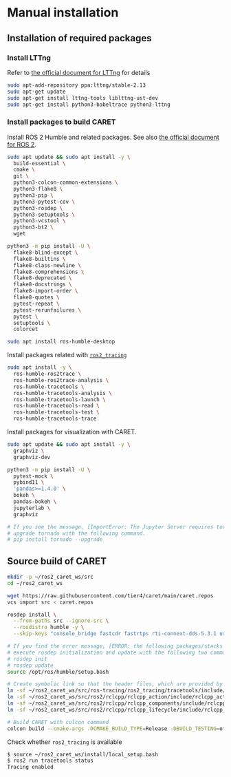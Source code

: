 # Manual installation

## Installation of required packages

### Install LTTng

Refer to [the official document for LTTng](https://lttng.org/docs/v2.12/#doc-ubuntu-ppa) for details

```bash
sudo apt-add-repository ppa:lttng/stable-2.13
sudo apt-get update
sudo apt-get install lttng-tools liblttng-ust-dev
sudo apt-get install python3-babeltrace python3-lttng
```

### Install packages to build CARET

Install ROS 2 Humble and related packages.
See also [the official document for ROS 2](https://docs.ros.org/en/humble/Installation/Ubuntu-Development-Setup.html).

```bash
sudo apt update && sudo apt install -y \
  build-essential \
  cmake \
  git \
  python3-colcon-common-extensions \
  python3-flake8 \
  python3-pip \
  python3-pytest-cov \
  python3-rosdep \
  python3-setuptools \
  python3-vcstool \
  python3-bt2 \
  wget

python3 -m pip install -U \
  flake8-blind-except \
  flake8-builtins \
  flake8-class-newline \
  flake8-comprehensions \
  flake8-deprecated \
  flake8-docstrings \
  flake8-import-order \
  flake8-quotes \
  pytest-repeat \
  pytest-rerunfailures \
  pytest \
  setuptools \
  colorcet

sudo apt install ros-humble-desktop
```

Install packages related with [`ros2_tracing`](https://github.com/ros2/ros2_tracing)

```bash
sudo apt install -y \
  ros-humble-ros2trace \
  ros-humble-ros2trace-analysis \
  ros-humble-tracetools \
  ros-humble-tracetools-analysis \
  ros-humble-tracetools-launch \
  ros-humble-tracetools-read \
  ros-humble-tracetools-test \
  ros-humble-tracetools-trace
```

Install packages for visualization with CARET.

```bash
sudo apt update && sudo apt install -y \
  graphviz \
  graphviz-dev

python3 -m pip install -U \
  pytest-mock \
  pybind11 \
  'pandas>=1.4.0' \
  bokeh \
  pandas-bokeh \
  jupyterlab \
  graphviz

# If you see the message, [ImportError: The Jupyter Server requires tornado >=6.1.0] during installing jupyterlab,
# upgrade tornado with the following command.
# pip install tornado --upgrade
```

## Source build of CARET

```bash
mkdir -p ~/ros2_caret_ws/src
cd ~/ros2_caret_ws

wget https://raw.githubusercontent.com/tier4/caret/main/caret.repos
vcs import src < caret.repos

rosdep install \
  --from-paths src --ignore-src \
  --rosdistro humble -y \
  --skip-keys "console_bridge fastcdr fastrtps rti-connext-dds-5.3.1 urdfdom_headers"

# If you find the error message, [ERROR: the following packages/stacks could not have their rosdep keys resolved],
# execute rosdep initialization and update with the following two commands.
# rosdep init
# rosdep update
source /opt/ros/humble/setup.bash

# Create symbolic link so that the header files, which are provided by the forked packages, should be referred
ln -sf ~/ros2_caret_ws/src/ros-tracing/ros2_tracing/tracetools/include/tracetools ~/ros2_caret_ws/src/ros2/rclcpp/rclcpp/include/
ln -sf ~/ros2_caret_ws/src/ros2/rclcpp/rclcpp_action/include/rclcpp_action ~/ros2_caret_ws/src/ros2/rclcpp/rclcpp/include/
ln -sf ~/ros2_caret_ws/src/ros2/rclcpp/rclcpp_components/include/rclcpp_components/ ~/ros2_caret_ws/src/ros2/rclcpp/rclcpp/include/
ln -sf ~/ros2_caret_ws/src/ros2/rclcpp/rclcpp_lifecycle/include/rclcpp_lifecycle/ ~/ros2_caret_ws/src/ros2/rclcpp/rclcpp/include/

# Build CARET with colcon command
colcon build --cmake-args -DCMAKE_BUILD_TYPE=Release -DBUILD_TESTING=off  --symlink-install
```

Check whether `ros2_tracing` is available

```bash
$ source ~/ros2_caret_ws/install/local_setup.bash
$ ros2 run tracetools status
Tracing enabled
```
